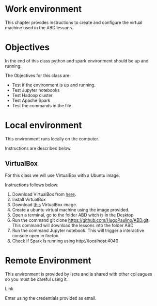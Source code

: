 # Work environment

This chapter provides instructions to create and configure the virtual machine used in the ABD lessons.

# Objectives
In the end of this class python and spark environment 
should be up and running.

 The Objectives for this class are:
   * Test if the environment is up and running.
   * Test Jupyter notebooks
   * Test Hadoop cluster
   * Test Apache Spark
   * Test the commands in the file .
    
# Local environment

This environment runs locally on the computer.

Instructions are described below. 


## VirtualBox
For this class we will use VirtualBox with a Ubuntu image. 

Instructions follows below:

1. Download VirtualBox from [here](https://www.virtualbox.org/wiki/Downloads).
2. Install VirtualBox
3. Download [this](https://downloads.cloudera.com/demo_vm/virtualbox/cloudera-quickstart-vm-5.4.2-0-virtualbox.zip) VirtualBox image.
4. Create a ubuntu virtual machine using the image provided.
5. Open a terminal, go to the folder ABD witch is in the Desktop 
6. Run the command git clone https://github.com/HugoPaulino/ABD.git.  This command will download the lessons into the folder ABD
7. Run the command Jupyter notebook. This will trigger a interactive console open in firefox.
8. Check if Spark is running using http://localhost:4040 


# Remote Environment

This environment is provided by iscte and is shared with other
colleagues so you must be careful using it.

Link

Enter using the credentials provided as email. 

